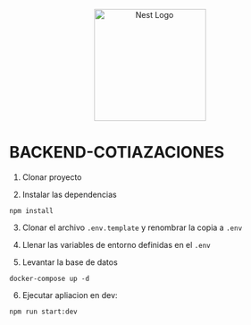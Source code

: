 <p align="center">
  <a href="http://nestjs.com/" target="blank"><img src="https://nestjs.com/img/logo-small.svg" width="200" alt="Nest Logo" /></a>
</p>

# BACKEND-COTIAZACIONES

1. Clonar proyecto

2. Instalar las dependencias

```
npm install
```

3. Clonar el archivo `.env.template` y renombrar la copia a `.env`

4. Llenar las variables de entorno definidas en el `.env`

5. Levantar la base de datos

```
docker-compose up -d
```

6. Ejecutar apliacion en dev:

```
npm run start:dev
```
